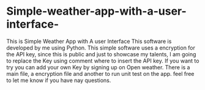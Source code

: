# Simple-weather-app-with-a-user-interface-


This is Simple Weather App with A user Interface 
This software is developed by me using Python. 
This simple software uses a encryption for the API key, since this is public and just to showcase my talents, I am going to replace the Key using comment where to insert the API key.
If you want to try you can add your own Key by signing up on Open weather.
There is a main file, a encryption file and another to run unit test on the app. 
feel free to let me know if you have nay questions. 
